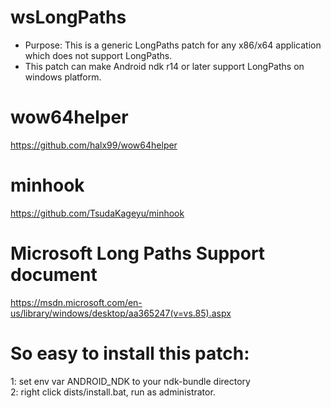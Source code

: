 # wsLongPaths
* Purpose: This is a generic LongPaths patch for any x86/x64 application which does not support LongPaths.
* This patch can make Android ndk r14 or later support LongPaths on windows platform.
  
# wow64helper
https://github.com/halx99/wow64helper
  
# minhook
https://github.com/TsudaKageyu/minhook
  
# Microsoft Long Paths Support document
https://msdn.microsoft.com/en-us/library/windows/desktop/aa365247(v=vs.85).aspx
  
  
# So easy to install this patch:  
1: set env var ANDROID_NDK to your ndk-bundle directory  
2: right click dists/install.bat, run as administrator.  
